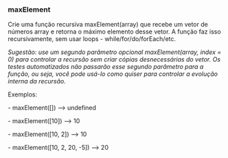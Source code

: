 ### maxElement ###

Crie uma função recursiva maxElement(array) que recebe um vetor de números array e retorna o máximo elemento desse vetor. A função faz isso recursivamente, sem usar loops - while/for/do/forEach/etc.

*Sugestão: use um segundo parâmetro opcional* *maxElement(array, index = 0)* *para controlar a recursão sem criar cópias desnecessárias do vetor. Os testes automatizados não passarão esse segundo parâmetro para a função, ou seja, você pode usá-lo como quiser para controlar a evolução interna da recursão.*

Exemplos:

\- maxElement([]) --\> undefined

\- maxElement([10]) --\> 10

\- maxElement([10, 2]) --\> 10

\- maxElement([10, 2, 20, -5]) --\> 20
